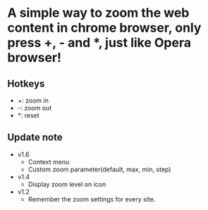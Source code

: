 A simple way to zoom the web content in chrome browser, only press +, - and *, just like Opera browser!
===

**Hotkeys**
---
- +: zoom in
- -: zoom out
- *: reset

**Update note**
---
- v1.6
  - Context menu
  - Custom zoom parameter(default, max, min, step)
- v1.4
  - Display zoom level on icon
- v1.2 
  - Remember the zoom settings for every site.

